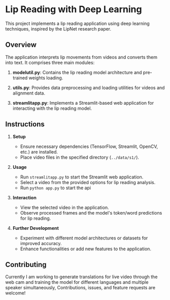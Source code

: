 # Lip Reading with Deep Learning

This project implements a lip reading application using deep learning techniques, inspired by the LipNet research paper.

## Overview

The application interprets lip movements from videos and converts them into text. It comprises three main modules:

1. **modelutil.py**: Contains the lip reading model architecture and pre-trained weights loading.

2. **utils.py**: Provides data preprocessing and loading utilities for videos and alignment data.

3. **streamlitapp.py**: Implements a Streamlit-based web application for interacting with the lip reading model.

## Instructions

1. **Setup**

   - Ensure necessary dependencies (TensorFlow, Streamlit, OpenCV, etc.) are installed.
   - Place video files in the specified directory (`../data/s1/`).

2. **Usage**

   - Run `streamlitapp.py` to start the Streamlit web application.
   - Select a video from the provided options for lip reading analysis.
   - Run `python app.py` to start the api

3. **Interaction**

   - View the selected video in the application.
   - Observe processed frames and the model's token/word predictions for lip reading.

4. **Further Development**
   - Experiment with different model architectures or datasets for improved accuracy.
   - Enhance functionalities or add new features to the application.

## Contributing

Currently I am working to generate translations for live video through the web cam and training the model for different languages and multiple speaker simultaneously, Contributions, issues, and feature requests are welcome!
